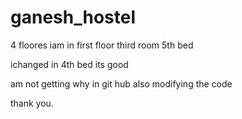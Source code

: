 # ganesh_hostel
4 floores
iam in first floor
third room
5th bed


ichanged in 4th bed
its good


am not getting why in git hub also modifying the code





thank you.
